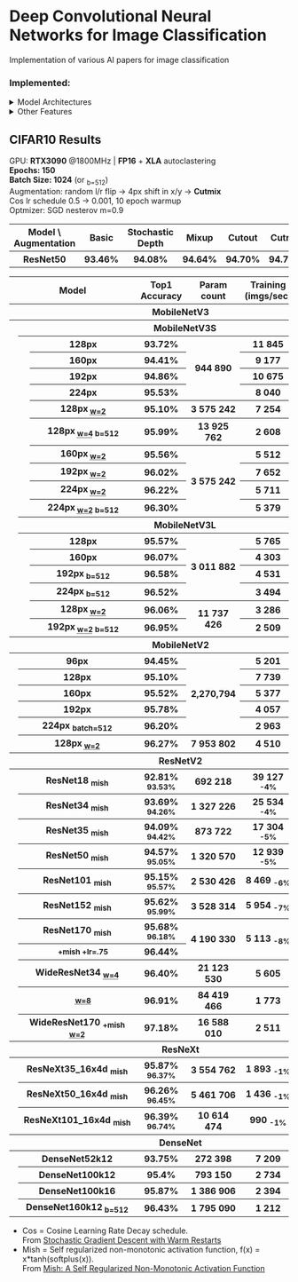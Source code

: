 # Deep Convolutional Neural Networks for Image Classification

Implementation of various AI papers for image classification  


### Implemented:
<details>
  <summary> Model Architectures </summary>
  
- ResNetV2
- ResNetV2 + Stochastic Depth
- ResNeXt
- SeNet
- MobileNetV2
- MobileNetV3
- DenseNet
<!-- - [ ] ResNeSt
- [ ] EfficientNet
- [ ] NAT
- [ ] TResNet
- [ ] PyramidNet
- [ ] Xception
- [ ] IBN-Net -->

</details>

<details>
  <summary> Other Features </summary>
  
- Step Learning Rate (LR) decay schedule
- HTD (Hyperbolic-Tangent LR Decay schedule)
- Cosine LR decay schedule
- Cutout
- Mixup
- Cutmix
- Mish
<!-- - [ ] Hard and Soft PatchUp -->
<!-- - [ ] Swish
- [ ] EvoNorm -->

</details>

## CIFAR10 Results
GPU: **RTX3090** @1800MHz | **FP16** + **XLA** autoclastering  
**Epochs: 150**  
**Batch Size: 1024** (or <sub>b=512</sub>)  
Augmentation: random l/r flip -> 4px shift in x/y -> **Cutmix**  
Cos lr schedule 0.5 -> 0.001, 10 epoch warmup  
Optmizer: SGD nesterov m=0.9 

<table>
  <tr>
    <th>Model \ Augmentation</th> 
    <th>Basic</th> 
    <th>Stochastic Depth</th>
    <th>Mixup</th>
    <th>Cutout</th>
    <th>Cutmix</th>
  </tr>
  <tr>
    <th>ResNet50</th> 
    <th>93.46%</th> 
    <th>94.08%</th>
    <th>94.64%</th>
    <th>94.70%</th>
    <th>94.77%</th>
  </tr>
</table>


<table>
  <tr>
    <th colspan="3">⠀⠀⠀⠀⠀⠀⠀Model⠀⠀⠀⠀⠀⠀⠀</th>
    <th>Top1 Accuracy</th>
    <th>Param count</th>
    <th>Training</br>(imgs/sec)</th>
    <th>Inference</br>(imgs/sec)</th>
  </tr>
  <!-- MobileNetV3 -->
  <tr> <!-- MobileNetV3S -->
    <th colspan="7">MobileNetV3</th>
  </tr>
  <tr>
    <th rowspan="18"></th>
    <th colspan="6">MobileNetV3S<sub></sub></th>
  </tr>
  <tr>
    <th rowspan="10"></th>
    <th>128px<sub></sub></th>
    <th>93.72%</th>
    <th rowspan="4">944 890</th>
    <th>11 845</th>
    <th>66 137</th>
  </tr>
  <tr>
    <th>160px<sub></sub></th>
    <th>94.41%</th>
    <th>9 177</th>
    <th>55 245</th>
  </tr>
  <tr>
    <th>192px<sub></sub></th>
    <th>94.86%</th>
    <th>10 675</th>
    <th>43 226</th>
  </tr>
  <tr>
    <th>224px<sub></sub></th>
    <th>95.53%</th>
    <th>8 040</th>
    <th>35 209</th>
  </tr>
  <tr>
    <th>128px<sub> <abbr title="width_factor">w=2</abbr></sub></th>
    <th>95.10%</th>
    <th>3 575 242</th>
    <th>7 254</th>
    <th>44 722</th>
  </tr>
  <tr>
    <th>128px<sub> <abbr title="width_factor">w=4</abbr> b=512 </sub></th>
    <th>95.99%</th>
    <th>13 925 762</th>
    <th>2 608</th>
    <th>23 516</th>
  </tr>
  <tr>
    <th>160px<sub> <abbr title="width_factor">w=2</abbr></sub></th>
    <th>95.56%</th>
    <th rowspan="4">3 575 242</th>
    <th>5 512</th>
    <th>31 467</th>
  </tr>
  <tr>
    <th>192px<sub> <abbr title="width_factor">w=2</abbr></sub></th>
    <th>96.02%</th>
    <th>7 652</th>
    <th>26 653</th>
  </tr>
  <tr>
    <th>224px<sub> <abbr title="width_factor">w=2</abbr></sub></th>
    <th>96.22%</th>
    <th>5 711</th>
    <th>20 760</th>
  </tr>
  <tr>
    <th>224px<sub> <abbr title="width_factor">w=2</abbr> b=512</sub></th>
    <th>96.30%</th>
    <th>5 379</th>
    <th>19 635</th>
  </tr>
  <tr> <!-- MobileNetV3L -->
    <th colspan="6">MobileNetV3L<sub></sub></th>
  </tr>
  <tr>
    <th rowspan="6"></th>
    <th>128px<sub> </sub></th>
    <th>95.57%</th>
    <th rowspan="4">3 011 882</th>
    <th>5 765</th>
    <th>34 980</th>
  </tr>
  <tr>
    <th>160px<sub></sub></th>
    <th>96.07%</th>
    <th>4 303</th>
    <th>25 000</th>
  </tr>
  <tr>
    <th>192px<sub> b=512</sub></th>
    <th>96.58%</th>
    <th>4 531</th>
    <th>17 142</th>
  </tr>
  <tr>
    <th>224px<sub> b=512</sub></th>
    <th>96.52%</th>
    <th>3 494</th>
    <th>13 591</th>
  </tr>
  <tr>
    <th>128px<sub> <abbr title="width_factor">w=2</abbr></sub></th>
    <th>96.06%</th>
    <th rowspan="2">11 737 426</th>
    <th>3 286</th>
    <th>20 087</th>
  </tr>
  <tr>
    <th>192px<sub> <abbr title="width_factor">w=2</abbr>  b=512 </sub></th>
    <th>96.95%</th>
    <th>2 509</th>
    <th>9 733</th>
  </tr>
  <!-- MobileNetV2 -->
  <tr>
    <th colspan="7">MobileNetV2</th>
  </tr>
  <tr>
    <th rowspan="6"></th>
    <th colspan="2">96px</th>
    <th>94.45%</th>
    <th rowspan="5">2,270,794</th>
    <th>5 201</th>
    <th>42 184</th>
  </tr>
  <tr>
    <th colspan="2">128px</th>
    <th>95.10%</th>
    <th>7 739</th>
    <th>27 789</th>
  </tr>
  <tr>
    <th colspan="2">160px<sub></sub></th>
    <th>95.52%</th>
    <th>5 377</th>
    <th>19 118</th>
  </tr>
  <tr>
    <th colspan="2">192px</th>
    <th>95.78%</th>
    <th>4 057</th>
    <th>15 478</th>
  </tr>
  <tr>
    <th colspan="2">224px <sub>batch=512</sub></th>
    <th>96.20%</th>
    <th>2 963</th>
    <th>11 179</th>
  </tr>
  <tr>
    <th colspan="2">128px<sub> <abbr title="width_multiplier">w=2</abbr></sub></th>
    <th>96.27%</th>
    <th>7 953 802</th>
    <th>4 510</th>
    <th>16 414</th>
  </tr>
  <!-- ResNetV2 -->
  <tr>
    <th colspan="7">ResNetV2</th>
  </tr>
  <tr>
    <th rowspan="11"></th>
    <th colspan="2">ResNet18 <sub>mish</sub></th>
    <th>92.81% <sub>93.53%</sub></th>
    <th>692 218</th>
    <th>39 127 <sub>-4%</sub></th>
    <th>99 028 <sub>-4%</sub></th>
  </tr>
  <tr>
    <th colspan="2">ResNet34 <sub>mish</sub></th>
    <th>93.69% <sub>94.26%</sub></th>
    <th>1 327 226</th>
    <th>25 534 <sub>-4%</sub></th>
    <th>75 071 <sub>-4%</sub></th>
  </tr>
  <tr>
    <th colspan="2">ResNet35 <sub>mish</sub></th>
    <th>94.09% <sub>94.42%</sub></th>
    <th>873 722</th>
    <th>17 304 <sub>-5%</sub></th>
    <th>58 520 <sub>-4%</sub></th>
  </tr>
  <tr>
    <th colspan="2">ResNet50 <sub>mish</sub></th>
    <th>94.57% <sub>95.05%</sub></th>
    <th>1 320 570</th>
    <th>12 939 <sub>-5%</sub></th>
    <th>45 775 <sub>-3%</sub></th>
  </tr>
  <tr>
    <th colspan="2">ResNet101 <sub>mish</sub></th>
    <th>95.15% <sub>95.57%</sub></th>
    <th>2 530 426</th>
    <th>8 469 <sub>-6%</sub></th>
    <th>31 813 <sub>-5%</sub></th>
  </tr>
  <tr>
    <th colspan="2">ResNet152 <sub>mish</sub></th>
    <th>95.62% <sub>95.99%</sub></th>
    <th>3 528 314</th>
    <th>5 954 <sub>-7%</sub></th>
    <th>23 211 <sub>-3%</sub></th>
  </tr>
  <tr>
    <th colspan="2">ResNet170 <sub>mish</sub></th>
    <th>95.68% <sub>96.18%</sub></th>
    <th rowspan="2">4 190 330</th>
    <th rowspan="2">5 113 <sub>-8%</sub></th>
    <th rowspan="2">20 246 <sub>-5%</sub></th>
  </tr>
  <tr>
    <th></th>
    <th><sub>+mish +lr=.75</sub></th>
    <th>96.44%</th>
  </tr>
  <tr>
    <th colspan="2">WideResNet34 <sub> <abbr title="width_factor">w=4</abbr> </sub></th>
    <th>96.40%</th>
    <th>21 123 530</th>
    <th>5 605</th>
    <th>20 382</th>
  </tr>
  <tr>
    <th></th>
    <th colspan="1"><sub> <abbr title="width_factor">w=8</abbr> </sub></th>
    <th>96.91%</th>
    <th>84 419 466</th>
    <th>1 773</th>
    <th>6 539</th>
  </tr>
  <tr>
    <th colspan="2">WideResNet170 <sub>+mish <abbr title="width_factor">w=2</abbr> </sub></th>
    <th>97.18%</th>
    <th>16 588 010</th>
    <th>2 511</th>
    <th>9 392</th>
  </tr>
  <!-- ResNeXt -->
  <tr>
    <th colspan="7">ResNeXt</th>
  </tr>
  <tr>
    <th rowspan="3"></th>
    <th colspan="2">ResNeXt35_16x4d <sub>mish</sub></th>
    <th>95.87% <sub>96.37%</sub></th>
    <th>3 554 762</th>
    <th>1 893 <sub>-1%</sub></th>
    <th>20 215 <sub>-1%</sub></th>
  </tr>
  <tr>
    <th colspan="2">ResNeXt50_16x4d <sub>mish</sub></th>
    <th>96.26% <sub>96.45%</sub></th>
    <th>5 461 706</th>
    <th>1 436 <sub>-1%</sub></th>
    <th>15 064 <sub>-1%</sub></th>
  </tr>
  <tr>
    <th colspan="2">ResNeXt101_16x4d <sub>mish</sub></th>
    <th>96.39% <sub>96.74%</sub></th>
    <th>10 614 474</th>
    <th>990 <sub>-1%</sub></th>
    <th>11 063 <sub>-2%</sub></th> 
  </tr>
  </tr>
  <!-- DenseNet -->
  <tr>
    <th colspan="7">DenseNet</th>
  </tr>
  <tr> 
    <th rowspan="4"></th>
    <th colspan="2">DenseNet52k12</th>
    <th>93.75%</th>
    <th>272 398</th>
    <th>7 209</th>
    <th>31 956</th>
  </tr>
  <tr>
    <th colspan="2">DenseNet100k12</th>
    <th>95.4%</th>
    <th>793 150</th>
    <th>2 734</th>
    <th>12 119</th>
  </tr>
  <tr>
    <th colspan="2">DenseNet100k16</th>
    <th>95.87%</th>
    <th>1 386 906</th> 
    <th>2 394</th>
    <th>11 114</th>
  </tr>
  <tr>
    <th colspan="2">DenseNet160k12<sub> b=512</sub></th>
    <th>96.43%</th>
    <th>1 795 090</th>
    <th>1 212</th>
    <th>4 860</th>
  </tr>
</table>


* Cos = Cosine Learning Rate Decay schedule. </br>
  From [Stochastic Gradient Descent with Warm Restarts](https://arxiv.org/abs/1608.03983)
* Mish = Self regularized non-monotonic activation function, f(x) = x*tanh(softplus(x)). </br>
  From [Mish: A Self Regularized Non-Monotonic Activation Function](https://arxiv.org/abs/1908.08681)

